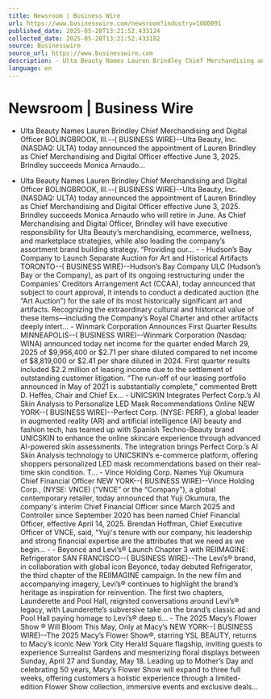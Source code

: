 ```yaml
---
title: Newsroom | Business Wire
url: https://www.businesswire.com/newsroom?industry=1000091
published_date: 2025-05-28T13:21:52.433124
collected_date: 2025-05-28T13:21:52.433182
source: Businesswire
source_url: https://www.businesswire.com
description: - Ulta Beauty Names Lauren Brindley Chief Merchandising and Digital Officer BOLINGBROOK, Ill.--( BUSINESS WIRE)--Ulta Beauty, Inc. (NASDAQ: ULTA) today announced the appointment of Lauren Brindley as Chief Merchandising and Digital Officer effective June 3, 2025. Brindley succeeds Monica Arnaudo...
language: en
---
```


# Newsroom | Business Wire

- Ulta Beauty Names Lauren Brindley Chief Merchandising and Digital Officer BOLINGBROOK, Ill.--( BUSINESS WIRE)--Ulta Beauty, Inc. (NASDAQ: ULTA) today announced the appointment of Lauren Brindley as Chief Merchandising and Digital Officer effective June 3, 2025. Brindley succeeds Monica Arnaudo...

- Ulta Beauty Names Lauren Brindley Chief Merchandising and Digital Officer BOLINGBROOK, Ill.--( BUSINESS WIRE)--Ulta Beauty, Inc. (NASDAQ: ULTA) today announced the appointment of Lauren Brindley as Chief Merchandising and Digital Officer effective June 3, 2025. Brindley succeeds Monica Arnaudo who will retire in June. As Chief Merchandising and Digital Officer, Brindley will have executive responsibility for Ulta Beauty’s merchandising, ecommerce, wellness, and marketplace strategies, while also leading the company’s assortment brand building strategy. “Providing our... - - Hudson’s Bay Company to Launch Separate Auction for Art and Historical Artifacts TORONTO--( BUSINESS WIRE)--Hudson’s Bay Company ULC (Hudson’s Bay or the Company), as part of its ongoing restructuring under the Companies’ Creditors Arrangement Act (CCAA), today announced that subject to court approval, it intends to conduct a dedicated auction (the “Art Auction”) for the sale of its most historically significant art and artifacts. Recognizing the extraordinary cultural and historical value of these items—including the Company’s Royal Charter and other artifacts deeply intert... - Winmark Corporation Announces First Quarter Results MINNEAPOLIS--( BUSINESS WIRE)--Winmark Corporation (Nasdaq: WINA) announced today net income for the quarter ended March 29, 2025 of $9,956,400 or $2.71 per share diluted compared to net income of $8,819,000 or $2.41 per share diluted in 2024. First quarter results included $2.2 million of leasing income due to the settlement of outstanding customer litigation. “The run-off of our leasing portfolio announced in May of 2021 is substantially complete,” commented Brett D. Heffes, Chair and Chief Ex... - UNICSKIN Integrates Perfect Corp.’s AI Skin Analysis to Personalize LED Mask Recommendations Online NEW YORK--( BUSINESS WIRE)--Perfect Corp. (NYSE: PERF), a global leader in augmented reality (AR) and artificial intelligence (AI) beauty and fashion tech, has teamed up with Spanish Techno-Beauty brand UNICSKIN to enhance the online skincare experience through advanced AI-powered skin assessments. The integration brings Perfect Corp.’s AI Skin Analysis technology to UNICSKIN’s e-commerce platform, offering shoppers personalized LED mask recommendations based on their real-time skin condition. T... - Vince Holding Corp. Names Yuji Okumura Chief Financial Officer NEW YORK--( BUSINESS WIRE)--Vince Holding Corp., (NYSE: VNCE) (“VNCE” or the “Company”), a global contemporary retailer, today announced that Yuji Okumura, the company's interim Chief Financial Officer since March 2025 and Controller since September 2020 has been named Chief Financial Officer, effective April 14, 2025. Brendan Hoffman, Chief Executive Officer of VNCE, said, “Yuji's tenure with our company, his leadership and strong financial expertise are the attributes that we need as we begin... - - Beyoncé and Levi’s® Launch Chapter 3 with REIIMAGINE: Refrigerator SAN FRANCISCO--( BUSINESS WIRE)--The Levi’s® brand, in collaboration with global icon Beyoncé, today debuted Refrigerator, the third chapter of the REIIMAGINE campaign. In the new film and accompanying imagery, Levi’s® continues to highlight the brand’s heritage as inspiration for reinvention. The first two chapters, Launderette and Pool Hall, reignited conversations around Levi’s® legacy, with Launderette’s subversive take on the brand’s classic ad and Pool Hall paying homage to Levi’s® deep ti... - The 2025 Macy’s Flower Show ® Will Bloom This May, Only at Macy’s NEW YORK--( BUSINESS WIRE)--The 2025 Macy’s Flower Show®, starring YSL BEAUTY, returns to Macy’s iconic New York City Herald Square flagship, inviting guests to experience Surrealist Gardens and mesmerizing floral displays between Sunday, April 27 and Sunday, May 18. Leading up to Mother’s Day and celebrating 50 years, Macy’s Flower Show will expand to three full weeks, offering customers a holistic experience through a limited-edition Flower Show collection, immersive events and exclusive deals...